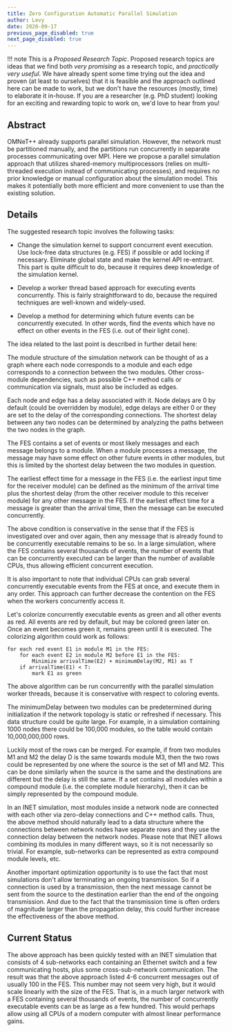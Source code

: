 ```yaml
---
title: Zero Configuration Automatic Parallel Simulation
author: Levy
date: 2020-09-17
previous_page_disabled: true
next_page_disabled: true
---
```


!!! note
    This is a *Proposed Research Topic*. Proposed research topics are ideas
    that we find both *very promising* as a research topic, and *practically
    very useful*. We have already spent some time trying out the idea and proven
    (at least to ourselves) that it is feasible and the approach outlined here
    can be made to work, but we don't have the resources (mostly, time) to
    elaborate it in-house. If you are a researcher (e.g. PhD student) looking
    for an exciting and rewarding topic to work on, we'd love to hear from you!

## Abstract

OMNeT++ already supports parallel simulation. However, the network must be
partitioned manually, and the partitions run concurrently in separate processes
communicating over MPI. Here we propose a parallel simulation approach that
utilizes shared-memory multiprocessors (relies on multi-threaded execution
instead of communicating processes), and requires no prior knowledge or manual
configuration about the simulation model. This makes it potentially both
more efficient and more convenient to use than the existing solution.

## Details

The suggested research topic involves the following tasks:

* Change the simulation kernel to support concurrent event execution. Use
  lock-free data structures (e.g. FES) if possible or add locking if necessary.
  Eliminate global state and make the kernel API re-entrant. This part is quite
  difficult to do, because it requires deep knowledge of the simulation kernel.

* Develop a worker thread based approach for executing events concurrently. This
  is fairly straightforward to do, because the required techniques are
  well-known and widely-used.

* Develop a method for determining which future events can be concurrently
  executed. In other words, find the events which have no effect on other events
  in the FES (i.e. out of their light cone).

The idea related to the last point is described in further detail here:

The module structure of the simulation network can be thought of as a graph
where each node corresponds to a module and each edge corresponds to a
connection between the two modules. Other cross-module dependencies, such as
possible C++ method calls or communication via signals, must also be included as
edges.

Each node and edge has a delay associated with it. Node delays are 0 by default
(could be overridden by module), edge delays are either 0 or they are set to the
delay of the corresponding connections. The shortest delay between any two nodes
can be determined by analyzing the paths between the two nodes in the graph.

The FES contains a set of events or most likely messages and each message
belongs to a module. When a module processes a message, the message may have
some effect on other future events in other modules, but this is limited by the
shortest delay between the two modules in question.

The earliest effect time for a message in the FES (i.e. the earliest input time
for the receiver module) can be defined as the minimum of the arrival time plus
the shortest delay (from the other receiver module to this receiver module) for
any other message in the FES. If the earliest effect time for a message is
greater than the arrival time, then the message can be executed concurrently.

The above condition is conservative in the sense that if the FES is investigated
over and over again, then any message that is already found to be concurrently
executable remains to be so. In a large simulation, where the FES contains
several thousands of events, the number of events that can be concurrently
executed can be larger than the number of available CPUs, thus allowing
efficient concurrent execution.

It is also important to note that individual CPUs can grab several concurrently
executable events from the FES at once, and execute them in any order. This
approach can further decrease the contention on the FES when the workers
concurrently access it.

Let's colorize concurrently executable events as green and all other events as
red. All events are red by default, but may be colored green later on. Once an
event becomes green it, remains green until it is executed. The colorizing
algorithm could work as follows:

    for each red event E1 in module M1 in the FES:
        for each event E2 in module M2 before E1 in the FES:
            Minimize arrivalTime(E2) + minimumDelay(M2, M1) as T
        if arrivalTime(E1) < T:
            mark E1 as green

The above algorithm can be run concurrently with the parallel simulation worker
threads, because it is conservative with respect to coloring events.

The minimumDelay between two modules can be predetermined during initialization if
the network topology is static or refreshed if necessary. This data structure
could be quite large. For example, in a simulation containing 1000 nodes there
could be 100,000 modules, so the table would contain 10,000,000,000 rows.

Luckily most of the rows can be merged. For example, if from two modules M1 and
M2 the delay D is the same towards module M3, then the two rows could be
represented by one where the source is the set of M1 and M2. This can be done
similarly when the source is the same and the destinations are different but the
delay is still the same. If a set contains all modules within a compound module
(i.e. the complete module hierarchy), then it can be simply represented by the
compound module.

In an INET simulation, most modules inside a network node are connected with
each other via zero-delay connections and C++ method calls. Thus, the above method
should naturally lead to a data structure where the connections between network
nodes have separate rows and they use the connection delay between the network
nodes. Please note that INET allows combining its modules in many different
ways, so it is not necessarily so trivial. For example, sub-networks can be
represented as extra compound module levels, etc.

Another important optimization opportunity is to use the fact that most
simulations don't allow terminating an ongoing transmission. So if a connection
is used by a transmission, then the next message cannot be sent from the source
to the destination earlier than the end of the ongoing transmission. And due to
the fact that the transmission time is often orders of magnitude larger than the
propagation delay, this could further increase the effectiveness of the above
method.

## Current Status

The above approach has been quickly tested with an INET simulation that consists
of 4 sub-networks each containing an Ethernet switch and a few communicating
hosts, plus some cross-sub-network communication. The result was that the above
approach listed 4-6 concurrent messages out of usually 100 in the FES. This number
may not seem very high, but it would scale linearly with the size of
the FES. That is, in a much larger network with a FES containing several thousands
of events, the number of concurrently executable events can be as large as a few hundred.
This would perhaps allow using all CPUs of a modern computer with almost linear
performance gains.